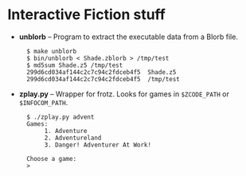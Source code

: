 Interactive Fiction stuff
=========================

* **unblorb** – Program to extract the executable data from a Blorb file.

        $ make unblorb
        $ bin/unblorb < Shade.zblorb > /tmp/test
        $ md5sum Shade.z5 /tmp/test
        299d6cd034af144c2c7c94c2fdceb4f5  Shade.z5
        299d6cd034af144c2c7c94c2fdceb4f5  /tmp/test

* **zplay.py** – Wrapper for frotz. Looks for games in `$ZCODE_PATH` or
  `$INFOCOM_PATH`.

        $ ./zplay.py advent
        Games:
             1. Adventure
             2. Adventureland
             3. Danger! Adventurer At Work!

        Choose a game:
        >
